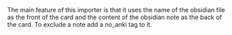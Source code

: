 The main feature of this importer is that it uses the name of the obsidian file as the front of the card and the content of the obsidian note as the back of the card.
To exclude a note add a no_anki tag to it.
